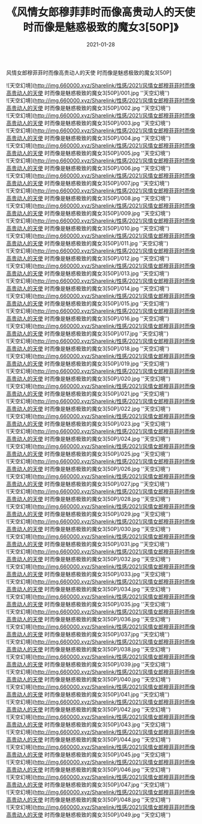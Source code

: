 ﻿---
layout: post
title:  《风情女郎穆菲菲时而像高贵动人的天使 时而像是魅惑极致的魔女3[50P]》
date:   2021-01-28
img: http://img.660000.xyz/Sharelink/性感/2021/风情女郎穆菲菲时而像高贵动人的天使 时而像是魅惑极致的魔女3[50P]/000.jpg
categories: [美女, 性感, 泳衣]
---

风情女郎穆菲菲时而像高贵动人的天使 时而像是魅惑极致的魔女3[50P]



![天空幻境](http://img.660000.xyz/Sharelink/性感/2021/风情女郎穆菲菲时而像高贵动人的天使 时而像是魅惑极致的魔女3[50P]/001.jpg ''天空幻境'') <br>
![天空幻境](http://img.660000.xyz/Sharelink/性感/2021/风情女郎穆菲菲时而像高贵动人的天使 时而像是魅惑极致的魔女3[50P]/002.jpg ''天空幻境'') <br>
![天空幻境](http://img.660000.xyz/Sharelink/性感/2021/风情女郎穆菲菲时而像高贵动人的天使 时而像是魅惑极致的魔女3[50P]/003.jpg ''天空幻境'') <br>
![天空幻境](http://img.660000.xyz/Sharelink/性感/2021/风情女郎穆菲菲时而像高贵动人的天使 时而像是魅惑极致的魔女3[50P]/004.jpg ''天空幻境'') <br>
![天空幻境](http://img.660000.xyz/Sharelink/性感/2021/风情女郎穆菲菲时而像高贵动人的天使 时而像是魅惑极致的魔女3[50P]/005.jpg ''天空幻境'') <br>
![天空幻境](http://img.660000.xyz/Sharelink/性感/2021/风情女郎穆菲菲时而像高贵动人的天使 时而像是魅惑极致的魔女3[50P]/006.jpg ''天空幻境'') <br>
![天空幻境](http://img.660000.xyz/Sharelink/性感/2021/风情女郎穆菲菲时而像高贵动人的天使 时而像是魅惑极致的魔女3[50P]/007.jpg ''天空幻境'') <br>
![天空幻境](http://img.660000.xyz/Sharelink/性感/2021/风情女郎穆菲菲时而像高贵动人的天使 时而像是魅惑极致的魔女3[50P]/008.jpg ''天空幻境'') <br>
![天空幻境](http://img.660000.xyz/Sharelink/性感/2021/风情女郎穆菲菲时而像高贵动人的天使 时而像是魅惑极致的魔女3[50P]/009.jpg ''天空幻境'') <br>
![天空幻境](http://img.660000.xyz/Sharelink/性感/2021/风情女郎穆菲菲时而像高贵动人的天使 时而像是魅惑极致的魔女3[50P]/010.jpg ''天空幻境'') <br>
![天空幻境](http://img.660000.xyz/Sharelink/性感/2021/风情女郎穆菲菲时而像高贵动人的天使 时而像是魅惑极致的魔女3[50P]/011.jpg ''天空幻境'') <br>
![天空幻境](http://img.660000.xyz/Sharelink/性感/2021/风情女郎穆菲菲时而像高贵动人的天使 时而像是魅惑极致的魔女3[50P]/012.jpg ''天空幻境'') <br>
![天空幻境](http://img.660000.xyz/Sharelink/性感/2021/风情女郎穆菲菲时而像高贵动人的天使 时而像是魅惑极致的魔女3[50P]/013.jpg ''天空幻境'') <br>
![天空幻境](http://img.660000.xyz/Sharelink/性感/2021/风情女郎穆菲菲时而像高贵动人的天使 时而像是魅惑极致的魔女3[50P]/014.jpg ''天空幻境'') <br>
![天空幻境](http://img.660000.xyz/Sharelink/性感/2021/风情女郎穆菲菲时而像高贵动人的天使 时而像是魅惑极致的魔女3[50P]/015.jpg ''天空幻境'') <br>
![天空幻境](http://img.660000.xyz/Sharelink/性感/2021/风情女郎穆菲菲时而像高贵动人的天使 时而像是魅惑极致的魔女3[50P]/016.jpg ''天空幻境'') <br>
![天空幻境](http://img.660000.xyz/Sharelink/性感/2021/风情女郎穆菲菲时而像高贵动人的天使 时而像是魅惑极致的魔女3[50P]/017.jpg ''天空幻境'') <br>
![天空幻境](http://img.660000.xyz/Sharelink/性感/2021/风情女郎穆菲菲时而像高贵动人的天使 时而像是魅惑极致的魔女3[50P]/018.jpg ''天空幻境'') <br>
![天空幻境](http://img.660000.xyz/Sharelink/性感/2021/风情女郎穆菲菲时而像高贵动人的天使 时而像是魅惑极致的魔女3[50P]/019.jpg ''天空幻境'') <br>
![天空幻境](http://img.660000.xyz/Sharelink/性感/2021/风情女郎穆菲菲时而像高贵动人的天使 时而像是魅惑极致的魔女3[50P]/020.jpg ''天空幻境'') <br>
![天空幻境](http://img.660000.xyz/Sharelink/性感/2021/风情女郎穆菲菲时而像高贵动人的天使 时而像是魅惑极致的魔女3[50P]/021.jpg ''天空幻境'') <br>
![天空幻境](http://img.660000.xyz/Sharelink/性感/2021/风情女郎穆菲菲时而像高贵动人的天使 时而像是魅惑极致的魔女3[50P]/022.jpg ''天空幻境'') <br>
![天空幻境](http://img.660000.xyz/Sharelink/性感/2021/风情女郎穆菲菲时而像高贵动人的天使 时而像是魅惑极致的魔女3[50P]/023.jpg ''天空幻境'') <br>
![天空幻境](http://img.660000.xyz/Sharelink/性感/2021/风情女郎穆菲菲时而像高贵动人的天使 时而像是魅惑极致的魔女3[50P]/024.jpg ''天空幻境'') <br>
![天空幻境](http://img.660000.xyz/Sharelink/性感/2021/风情女郎穆菲菲时而像高贵动人的天使 时而像是魅惑极致的魔女3[50P]/025.jpg ''天空幻境'') <br>
![天空幻境](http://img.660000.xyz/Sharelink/性感/2021/风情女郎穆菲菲时而像高贵动人的天使 时而像是魅惑极致的魔女3[50P]/026.jpg ''天空幻境'') <br>
![天空幻境](http://img.660000.xyz/Sharelink/性感/2021/风情女郎穆菲菲时而像高贵动人的天使 时而像是魅惑极致的魔女3[50P]/027.jpg ''天空幻境'') <br>
![天空幻境](http://img.660000.xyz/Sharelink/性感/2021/风情女郎穆菲菲时而像高贵动人的天使 时而像是魅惑极致的魔女3[50P]/028.jpg ''天空幻境'') <br>
![天空幻境](http://img.660000.xyz/Sharelink/性感/2021/风情女郎穆菲菲时而像高贵动人的天使 时而像是魅惑极致的魔女3[50P]/029.jpg ''天空幻境'') <br>
![天空幻境](http://img.660000.xyz/Sharelink/性感/2021/风情女郎穆菲菲时而像高贵动人的天使 时而像是魅惑极致的魔女3[50P]/030.jpg ''天空幻境'') <br>
![天空幻境](http://img.660000.xyz/Sharelink/性感/2021/风情女郎穆菲菲时而像高贵动人的天使 时而像是魅惑极致的魔女3[50P]/031.jpg ''天空幻境'') <br>
![天空幻境](http://img.660000.xyz/Sharelink/性感/2021/风情女郎穆菲菲时而像高贵动人的天使 时而像是魅惑极致的魔女3[50P]/032.jpg ''天空幻境'') <br>
![天空幻境](http://img.660000.xyz/Sharelink/性感/2021/风情女郎穆菲菲时而像高贵动人的天使 时而像是魅惑极致的魔女3[50P]/033.jpg ''天空幻境'') <br>
![天空幻境](http://img.660000.xyz/Sharelink/性感/2021/风情女郎穆菲菲时而像高贵动人的天使 时而像是魅惑极致的魔女3[50P]/034.jpg ''天空幻境'') <br>
![天空幻境](http://img.660000.xyz/Sharelink/性感/2021/风情女郎穆菲菲时而像高贵动人的天使 时而像是魅惑极致的魔女3[50P]/035.jpg ''天空幻境'') <br>
![天空幻境](http://img.660000.xyz/Sharelink/性感/2021/风情女郎穆菲菲时而像高贵动人的天使 时而像是魅惑极致的魔女3[50P]/036.jpg ''天空幻境'') <br>
![天空幻境](http://img.660000.xyz/Sharelink/性感/2021/风情女郎穆菲菲时而像高贵动人的天使 时而像是魅惑极致的魔女3[50P]/037.jpg ''天空幻境'') <br>
![天空幻境](http://img.660000.xyz/Sharelink/性感/2021/风情女郎穆菲菲时而像高贵动人的天使 时而像是魅惑极致的魔女3[50P]/038.jpg ''天空幻境'') <br>
![天空幻境](http://img.660000.xyz/Sharelink/性感/2021/风情女郎穆菲菲时而像高贵动人的天使 时而像是魅惑极致的魔女3[50P]/039.jpg ''天空幻境'') <br>
![天空幻境](http://img.660000.xyz/Sharelink/性感/2021/风情女郎穆菲菲时而像高贵动人的天使 时而像是魅惑极致的魔女3[50P]/040.jpg ''天空幻境'') <br>
![天空幻境](http://img.660000.xyz/Sharelink/性感/2021/风情女郎穆菲菲时而像高贵动人的天使 时而像是魅惑极致的魔女3[50P]/041.jpg ''天空幻境'') <br>
![天空幻境](http://img.660000.xyz/Sharelink/性感/2021/风情女郎穆菲菲时而像高贵动人的天使 时而像是魅惑极致的魔女3[50P]/042.jpg ''天空幻境'') <br>
![天空幻境](http://img.660000.xyz/Sharelink/性感/2021/风情女郎穆菲菲时而像高贵动人的天使 时而像是魅惑极致的魔女3[50P]/043.jpg ''天空幻境'') <br>
![天空幻境](http://img.660000.xyz/Sharelink/性感/2021/风情女郎穆菲菲时而像高贵动人的天使 时而像是魅惑极致的魔女3[50P]/044.jpg ''天空幻境'') <br>
![天空幻境](http://img.660000.xyz/Sharelink/性感/2021/风情女郎穆菲菲时而像高贵动人的天使 时而像是魅惑极致的魔女3[50P]/045.jpg ''天空幻境'') <br>
![天空幻境](http://img.660000.xyz/Sharelink/性感/2021/风情女郎穆菲菲时而像高贵动人的天使 时而像是魅惑极致的魔女3[50P]/046.jpg ''天空幻境'') <br>
![天空幻境](http://img.660000.xyz/Sharelink/性感/2021/风情女郎穆菲菲时而像高贵动人的天使 时而像是魅惑极致的魔女3[50P]/047.jpg ''天空幻境'') <br>
![天空幻境](http://img.660000.xyz/Sharelink/性感/2021/风情女郎穆菲菲时而像高贵动人的天使 时而像是魅惑极致的魔女3[50P]/048.jpg ''天空幻境'') <br>
![天空幻境](http://img.660000.xyz/Sharelink/性感/2021/风情女郎穆菲菲时而像高贵动人的天使 时而像是魅惑极致的魔女3[50P]/049.jpg ''天空幻境'') <br>